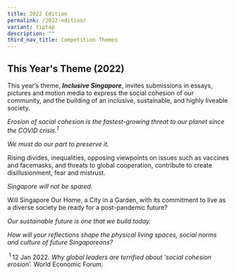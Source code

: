```yaml
---
title: 2022 Edition
permalink: /2022-edition/
variant: tiptap
description: ""
third_nav_title: Competition Themes
---
```

<h2><strong>This Year's Theme (2022)</strong></h2>
<p>This year’s theme, <strong><em>Inclusive Singapore</em></strong>, invites
submissions in essays, pictures and motion media to express the social
cohesion of our community, and the building of an inclusive, sustainable,
and highly liveable society.</p>
<p><em>Erosion of social cohesion is the fastest-growing threat to our planet since the COVID crisis.<sup>1</sup></em>
</p>
<p><em>We must do our part to preserve it.</em>
</p>
<p>Rising divides, inequalities, opposing viewpoints on issues such as vaccines
and facemasks, and threats to global cooperation, contribute to create
disillusionment, fear and mistrust.</p>
<p><em>Singapore will not be spared.</em>
</p>
<p>Will Singapore Our Home, a City in a Garden, with its commitment to live
as a diverse society be ready for a post-pandemic future?</p>
<p><em>Our sustainable future is one that we build today.</em>
</p>
<p><em>How will your reflections shape the physical living spaces, social norms and culture of future Singaporeans?</em>
</p>
<p></p>
<p><sup>&nbsp;1&nbsp;</sup>12 Jan 2022.&nbsp;<em>Why global leaders are terrified about ‘social cohesion erosion’.&nbsp;</em>World
Economic Forum.</p>
<p>
<br>
</p>